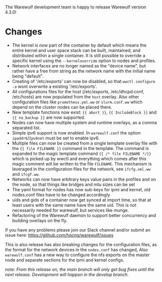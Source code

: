 The Warewulf development team is happy to release Warewulf version 4.3.0!

# Changes
- The kernel is now part of the container by default which means the entire kernel and user space stack can be built, maintained, and distributed within a single container. It is still possible to override a specific kernel using the `--kerneloverride` option to nodes and profiles.
- Network interfaces are no longer named as the "device name", but rather have a free from string as the network name with the initial name being "default".
- Creating of '/etc/exports' can now be disabled, so that `wwctl configure -a` wont overwrite  a existing '/etc/exports'.
- All configurations files for the host (/etc/exports, /etc/dhcpd.conf, /etc/hosts) are now  populated from the `host` overlay. Also other configuration  files like `prometheus.yml.ww` or `slurm.conf.ww` which depend on the cluster nodes can be  placed there.
- New template functions now exist: `{{ abort }}`, `{{ IncludeBlock }}` and `{{ no_backup }}` are now supported.
- Nodes can now have multiple system and runtime overlays, as a comma separated list. 
- Simple ipv6 support is now enabled. In `warewulf.conf` the option `ipaddr6`/`Ipv6net` must be set to enable ipv6.
- Multiple files can now be created from a single template overlay file with the `{{ file FILENAME }}` command in the template. The command is expanded to the magic template command `{{ /* file FILENAME */}}` which is picked up by wwctl and everything which comes after this magic comment will be written to the file `FILENAME`. This mechanism is leveraged in the configuration files for the network, see `ifcfg.xml.ww` and `ifcgf.ww`.
- Networks can now have arbitrary keys value pairs in the profiles and on the node, so that things like bridges and mtu sizes can be set
- The yaml format for nodes has now sub-keys for ipmi and kernel, old nodes.conf files have to be changed accordingly
- uids and gids of a container now get synced at import time, so that at least users with the same name have the same uid. This is not necessarily needed for warewulf, but services like munge.
- Refactoring of the Warewulf daemon to support better concurrency and building overlays on the fly.

If you have any problems please join our Slack channel and/or submit an issue here: https://github.com/hpcng/warewulf/issues

This is also release has also breaking changes for the configuration files, as the format for the network devices in the `nodes.conf` has changed, Also `warewulf.conf` has a new way to configure the nfs exports on the master node and separate sections for the ipmi and kernel configs.

_note: From this release on, the main branch will only get bug fixes until the next release. Development will happen in the develop branch._ 

